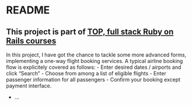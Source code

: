 # README
## This project is part of [TOP, full stack Ruby on Rails courses](https://www.theodinproject.com/paths/full-stack-ruby-on-rails/courses/ruby-on-rails)

In this project, I have got the chance to tackle some more advanced forms, implementing a one-way flight booking services. A typical airline booking flow is explicitely covered as follows:
    - Enter desired dates / airports and click “Search”
    - Choose from among a list of eligible flights
    - Enter passenger information for all passengers
    - Confirm your booking except payment interface.
* ...
